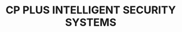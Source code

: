 ---
title: "CP PLUS INTELLIGENT SECURITY SYSTEMS"
url: /kasaragod/cp-plus-intelligent-security-systems/
shop: Allgemein
---